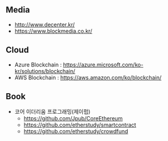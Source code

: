 
## Media
* http://www.decenter.kr/
* https://www.blockmedia.co.kr/

## Cloud
* Azure Blockchain : https://azure.microsoft.com/ko-kr/solutions/blockchain/
* AWS Blockchain : https://aws.amazon.com/ko/blockchain/

## Book
* 코어 이더리움 프로그래밍(제이펍)
  + https://github.com/Jpub/CoreEthereum
  + https://github.com/etherstudy/smartcontract
  + https://github.com/etherstudy/crowdfund
